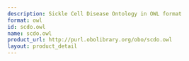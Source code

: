```yaml
---
description: Sickle Cell Disease Ontology in OWL format
format: owl
id: scdo.owl
name: scdo.owl
product_url: http://purl.obolibrary.org/obo/scdo.owl
layout: product_detail
---
```

